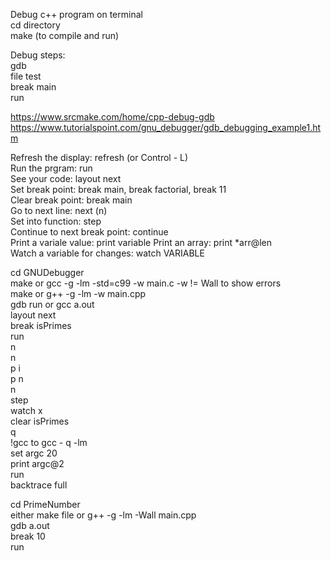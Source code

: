 Debug c++ program on terminal<br />
cd directory <br />
make (to compile and run)

Debug steps: <br />
gdb <br />
file test <br/>
break main<br/>
run

https://www.srcmake.com/home/cpp-debug-gdb
https://www.tutorialspoint.com/gnu_debugger/gdb_debugging_example1.htm

Refresh the display: refresh (or Control - L) <br/>
Run the prgram: run<br/>
See your code: layout next <br/>
Set break point: break main, break factorial, break 11<br/>
Clear break point: break main<br/>
Go to next line: next (n)<br/>
Set into function: step<br/>
Continue to next break point: continue<br/>
Print a variale value: print variable
Print an array: print *arr@len<br/>
Watch a variable for changes: watch VARIABLE


cd GNUDebugger<br/>
make or gcc -g -lm -std=c99 -w main.c   -w != Wall to show errors <br/>
make or g++ -g -lm -w main.cpp <br/>
gdb run or gcc a.out<br/>
layout next<br/>
break isPrimes<br />
run<br/>
n<br/>
n<br/>
p i<br/>
p n<br/>
n<br/>
step<br/>
watch x<br/>
clear isPrimes<br/>
q<br/>
!gcc to gcc - q -lm <br/>
set argc 20<br/>
print argc@2<br/>
run<br/>
backtrace full<br/>

cd PrimeNumber<br/>
either make file or g++ -g -lm -Wall main.cpp<br/>
gdb a.out<br/>
break 10<br/>
run<br/>


